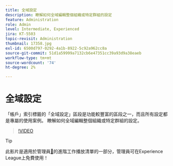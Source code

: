 ```yaml
---
title: 全域設定
description: 瞭解如何全域編輯整個組織或特定群組的設定
feature: Administration
role: Admin
level: Intermediate, Experienced
jira: KT-5503
topic-revisit: Administration
thumbnail: 17358.jpg
exl-id: 6500d797-0292-4a1b-8922-5c92a962cc8a
source-git-commit: 51d1a59999a7132cb6e47351cc39a93d9a38eaeb
workflow-type: tm+mt
source-wordcount: '74'
ht-degree: 2%

---
```


# 全域設定

「帳戶」索引標籤的「全域設定」區段是功能較豐富的區段之一，而且所有設定都是專屬的使用案例。 瞭解如何全域編輯整個組織或特定群組的設定。

>[!VIDEO](https://video.tv.adobe.com/v/3412507?quality=12&learn=on&hidetitle=true)

>[!TIP]
>
>此影片是適用於管理員[&#128279;](https://experienceleague.adobe.com/en/playlists/acrobat-sign-perform-advanced-tasks-administrators)的進階工作播放清單的一部分，管理員可在Experience League上免費使用！
